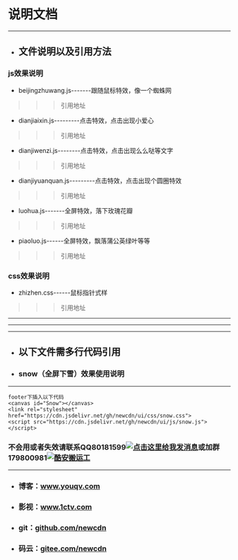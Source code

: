 # 说明文档

----

* ## 文件说明以及引用方法

### js效果说明
* beijingzhuwang.js-------跟随鼠标特效，像一个蜘蛛网
>>>引用地址<script src="https://cdn.jsdelivr.net/gh/newcdn/ui/js/beijingzhuwang.js"></script>
* dianjiaixin.js---------点击特效，点击出现小爱心
>>>引用地址<script src="https://cdn.jsdelivr.net/gh/newcdn/ui/dianjiaixin.js"></script>
* dianjiwenzi.js--------点击特效，点击出现么么哒等文字
>>>引用地址<script src="https://cdn.jsdelivr.net/gh/newcdn/ui/js/dianjiwenzi.js"></script>
* dianjiyuanquan.js---------点击特效，点击出现个圆圈特效
>>>引用地址<script src="https://cdn.jsdelivr.net/gh/newcdn/ui/js/dianjiyuanquan.js"></script>
* luohua.js-------全屏特效，落下玫瑰花瓣
>>>引用地址<script src="https://cdn.jsdelivr.net/gh/newcdn/ui/js/luohua.js"></script>
* piaoluo.js------全屏特效，飘落蒲公英绿叶等等
>>>引用地址<script src="https://cdn.jsdelivr.net/gh/newcdn/ui/js/piaoluo.js"></script>

### css效果说明
* zhizhen.css------鼠标指针式样
>>>引用地址<script src="https://cdn.jsdelivr.net/gh/newcdn/ui/css/zhizhen.css"></script>

------
********
------
* ## 以下文件需多行代码引用

* ### snow（全屏下雪）效果使用说明
------
```
footer下插入以下代码
<canvas id="Snow"></canvas>
<link rel="stylesheet" href="https://cdn.jsdelivr.net/gh/newcdn/ui/css/snow.css">
<script src="https://cdn.jsdelivr.net/gh/newcdn/ui/js/snow.js"></script>
```

### 不会用或者失效请联系QQ80181599<a target="_blank" href="http://wpa.qq.com/msgrd?v=3&uin=80181599&site=qq&menu=yes"><img border="0" src="http://wpa.qq.com/pa?p=2:80181599:51" alt="点击这里给我发消息" title="点击这里给我发消息"/></a>或加群179800981<a target="_blank" href="//shang.qq.com/wpa/qunwpa?idkey=51603ad39bf5189e1016a8a01fb65673b576bbaad237e72ea9a0ffc42b806d28"><img border="0" src="//pub.idqqimg.com/wpa/images/group.png" alt="酷安搬运工" title="酷安搬运工"></a>
- - - - - - - - - - - - - - - - 
* ### 博客：<a href=//www.youqv.com target="_blank">www.youqv.com</a>
* ### 影视：<a href=//www.1ctv.com target="_blank">www.1ctv.com</a>
* ### git：<a href=//github.com/newcdn target="_blank">github.com/newcdn</a>
* ### 码云：<a href=//gitee.com/newcdn target="_blank">gitee.com/newcdn</a>









